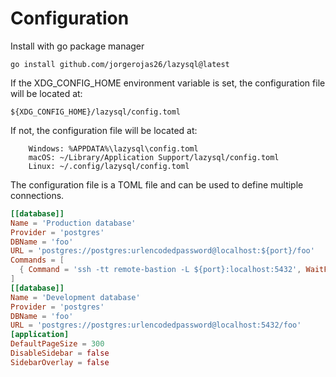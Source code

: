 # Configuration

Install with go package manager

`go install github.com/jorgerojas26/lazysql@latest`


If the XDG_CONFIG_HOME environment variable is set, the configuration file will be located at:

`${XDG_CONFIG_HOME}/lazysql/config.toml`

If not, the configuration file will be located at:

``` 
    Windows: %APPDATA%\lazysql\config.toml
    macOS: ~/Library/Application Support/lazysql/config.toml
    Linux: ~/.config/lazysql/config.toml
``` 

The configuration file is a TOML file and can be used to define multiple connections.
```toml
[[database]]
Name = 'Production database'
Provider = 'postgres'
DBName = 'foo'
URL = 'postgres://postgres:urlencodedpassword@localhost:${port}/foo'
Commands = [
  { Command = 'ssh -tt remote-bastion -L ${port}:localhost:5432', WaitForPort = '${port}' }
]
[[database]]
Name = 'Development database'
Provider = 'postgres'
DBName = 'foo'
URL = 'postgres://postgres:urlencodedpassword@localhost:5432/foo'
[application]
DefaultPageSize = 300
DisableSidebar = false
SidebarOverlay = false
``` 
